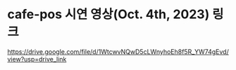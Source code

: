 # cafe-pos 시연 영상(Oct. 4th, 2023) 링크
https://drive.google.com/file/d/1WtcwvNQwD5cLWnyhoEh8f5R_YW74gEvd/view?usp=drive_link

